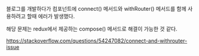 블로그를 개발하다가 컴포넌트에 connect() 메서드와 withRouter() 메서드를 함께 사용하려고 할때 에러가 발생했다.

해당 문제는 redux에서 제공하는 compose() 메서드로 해결이 가능한 것 같다.

https://stackoverflow.com/questions/54247082/connect-and-withrouter-issue
